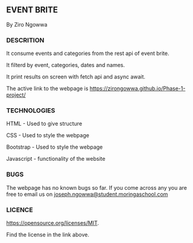 ## EVENT BRITE

 By Ziro Ngowwa

 ### DESCRITION

 It consume events and categories from the rest api of event brite.

 It filterd by event, categories, dates and names.

 It print results on screen with fetch api and async await.

 The active link to the webpage is  https://zirongowwa.github.io/Phase-1-project/

 ### TECHNOLOGIES

 HTML - Used to give structure

 CSS - Used to style the webpage

 Bootstrap - Used to style the webpage

 Javascript - functionality of the website

 ### BUGS
 
 The webpage has no known bugs so far. If you come across any you are free to email us on joseph.ngowwa@student.moringaschool.com

### LICENCE

https://opensource.org/licenses/MIT.

Find the license in the link above.








